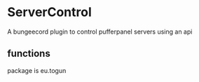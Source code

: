 # ServerControl
 A bungeecord plugin to control pufferpanel servers using an api

## functions
 package is eu.togun